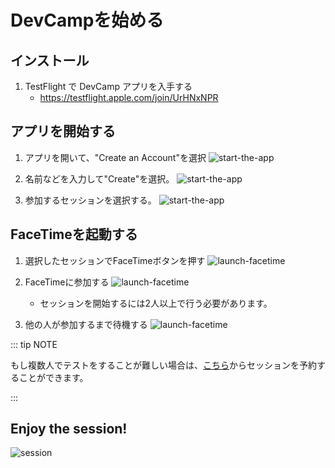 # DevCampを始める

## インストール

1. TestFlight で DevCamp アプリを入手する
   - https://testflight.apple.com/join/UrHNxNPR

## アプリを開始する

1. アプリを開いて、"Create an Account"を選択
   ![start-the-app](/start-the-app1.png)

2. 名前などを入力して"Create"を選択。
   ![start-the-app](/start-the-app2.png)

3. 参加するセッションを選択する。
   ![start-the-app](/start-the-app3.png)

## FaceTimeを起動する

1. 選択したセッションでFaceTimeボタンを押す
   ![launch-facetime](/launch-facetime1.png)

2. FaceTimeに参加する
   ![launch-facetime](/launch-facetime2.png)
   - セッションを開始するには2人以上で行う必要があります。

3. 他の人が参加するまで待機する
![launch-facetime](/launch-facetime3.png)

::: tip NOTE

もし複数人でテストをすることが難しい場合は、[こちら](https://cal.com/devcamp)からセッションを予約することができます。

:::

## Enjoy the session! 

![session](/session2.png)